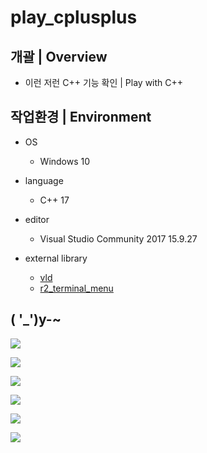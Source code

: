 # play_cplusplus

## 개괄 | Overview
- 이런 저런 C++ 기능 확인 | Play with C++


## 작업환경 | Environment
- OS
  - Windows 10

- language
  - C++ 17

- editor
  - Visual Studio Community 2017 15.9.27

- external library
  - [vld]( https://kinddragon.github.io/vld/ )
  - [r2_terminal_menu]( https://github.com/R2Road/r2_terminal_menu )


## ( '_')y-~
<p float:left;">
<img src="https://github.com/R2Road/cplusplus_playground/blob/main/wiki/algorithm_astar_test_20220131_2.png"></img>
</p>
<p float:left;">
<img src="https://github.com/R2Road/cplusplus_playground/blob/main/wiki/algorithm_astar_test_20220131.png"></img>
</p>
<p float:left;">
<img 
src="https://github.com/R2Road/cplusplus_playground/blob/main/wiki/maze_generation_kruskals_test_20220609_1.png"></img>
</p>
<p float:left;">
<img src="https://github.com/R2Road/cplusplus_playground/blob/main/wiki/std_memory_shared_ptr_test_makeshared_and_memory_20221203_1.png"></img>
</p>
<p float:left;">
<img src="https://github.com/R2Road/cplusplus_playground/blob/main/wiki/cpp_lambda_test___size___20221217.png"></img>
</p>
<p float:left;">
<img src="https://github.com/R2Road/cplusplus_playground/blob/main/wiki/cpp_lambda_test___size_with_stdfunction___20221225.png"></img>
</p>
